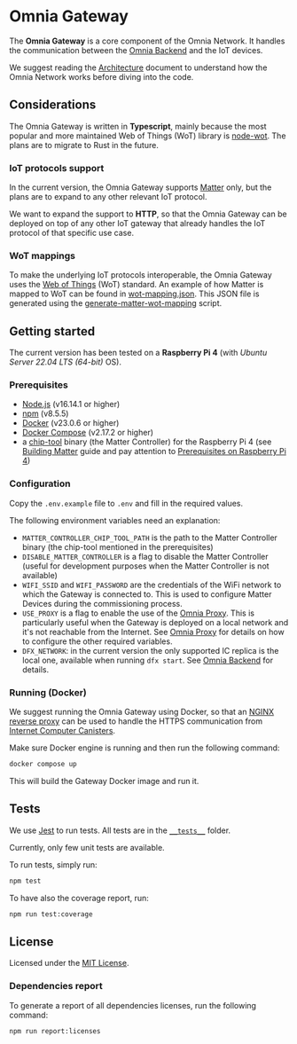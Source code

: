 # Omnia Gateway
The **Omnia Gateway** is a core component of the Omnia Network. It handles the communication between the [Omnia Backend](https://github.com/omnia-network/omnia-backend) and the IoT devices.

We suggest reading the [Architecture](https://github.com/omnia-network/omnia-backend/blob/main/docs/architecture.md) document to understand how the Omnia Network works before diving into the code.

## Considerations
The Omnia Gateway is written in **Typescript**, mainly because the most popular and more maintained Web of Things (WoT) library is [node-wot](https://github.com/eclipse-thingweb/node-wot). The plans are to migrate to Rust in the future.

### IoT protocols support
In the current version, the Omnia Gateway supports [Matter](https://csa-iot.org/all-solutions/matter/) only, but the plans are to expand to any other relevant IoT protocol.

We want to expand the support to **HTTP**, so that the Omnia Gateway can be deployed on top of any other IoT gateway that already handles the IoT protocol of that specific use case.

### WoT mappings
To make the underlying IoT protocols interoperable, the Omnia Gateway uses the [Web of Things](https://www.w3.org/WoT/) (WoT) standard. An example of how Matter is mapped to WoT can be found in [wot-mapping.json](./matter/wot-mapping.json). This JSON file is generated using the [generate-matter-wot-mapping](./scripts/ts/generate-matter-wot-mapping.ts) script.

## Getting started
The current version has been tested on a **Raspberry Pi 4** (with *Ubuntu Server 22.04 LTS (64-bit)* OS).

### Prerequisites
- [Node.js](https://nodejs.org/en/) (v16.14.1 or higher)
- [npm](https://www.npmjs.com/) (v8.5.5)
- [Docker](https://www.docker.com/) (v23.0.6 or higher)
- [Docker Compose](https://docs.docker.com/compose/) (v2.17.2 or higher)
- a [chip-tool](https://github.com/project-chip/connectedhomeip/blob/master/docs/guides/chip_tool_guide.md) binary (the Matter Controller) for the Raspberry Pi 4 (see [Building Matter](https://github.com/project-chip/connectedhomeip/blob/master/docs/guides/BUILDING.md) guide and pay attention to [Prerequisites on Raspberry Pi 4](https://github.com/project-chip/connectedhomeip/blob/master/docs/guides/BUILDING.md#installing-prerequisites-on-raspberry-pi-4))

### Configuration
Copy the `.env.example` file to `.env` and fill in the required values.

The following environment variables need an explanation:
- `MATTER_CONTROLLER_CHIP_TOOL_PATH` is the path to the Matter Controller binary (the chip-tool mentioned in the prerequisites)
- `DISABLE_MATTER_CONTROLLER` is a flag to disable the Matter Controller (useful for development purposes when the Matter Controller is not available)
- `WIFI_SSID` and `WIFI_PASSWORD` are the credentials of the WiFi network to which the Gateway is connected to. This is used to configure Matter Devices during the commissioning process.
- `USE_PROXY` is a flag to enable the use of the [Omnia Proxy](https://github.com/omnia-network/omnia-proxy). This is particularly useful when the Gateway is deployed on a local network and it's not reachable from the Internet. See [Omnia Proxy](https://github.com/omnia-network/omnia-proxy) for details on how to configure the other required variables.
- `DFX_NETWORK`: in the current version the only supported IC replica is the local one, available when running `dfx start`. See [Omnia Backend](https://github.com/omnia-network/omnia-backend) for details.

### Running (Docker)
We suggest running the Omnia Gateway using Docker, so that an [NGINX reverse proxy](https://docs.nginx.com/nginx/admin-guide/web-server/reverse-proxy/) can be used to handle the HTTPS communication from [Internet Computer Canisters](https://internetcomputer.org/how-it-works/canister-lifecycle/).

Make sure Docker engine is running and then run the following command:
```bash
docker compose up
```
This will build the Gateway Docker image and run it.

## Tests
We use [Jest](https://jestjs.io/) to run tests. All tests are in the [`__tests__`](./__tests__/) folder.

Currently, only few unit tests are available.

To run tests, simply run:
```bash
npm test
```

To have also the coverage report, run:
```bash
npm run test:coverage
```

## License
Licensed under the [MIT License](./LICENSE).

### Dependencies report
To generate a report of all dependencies licenses, run the following command:
```bash
npm run report:licenses
```
